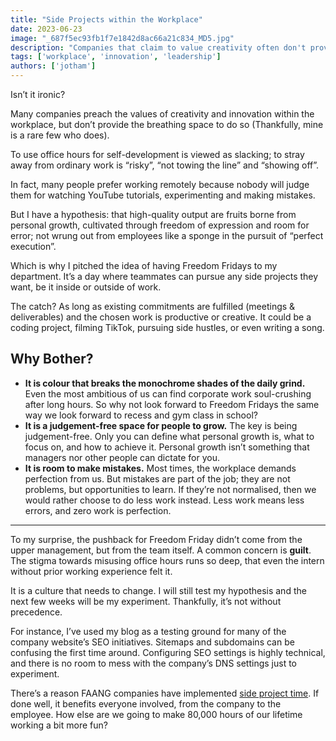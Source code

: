```yaml
---
title: "Side Projects within the Workplace"
date: 2023-06-23
image: "_687f5ec93fb1f7e1842d8ac66a21c834_MD5.jpg"
description: "Companies that claim to value creativity often don't provide space for it. This article explores how Freedom Fridays can foster innovation by allowing employees to pursue their own projects without judgment."
tags: ['workplace', 'innovation', 'leadership']
authors: ['jotham']
---
```


Isn’t it ironic?

Many companies preach the values of creativity and innovation within the workplace, but don’t provide the breathing space to do so (Thankfully, mine is a rare few who does).

To use office hours for self-development is viewed as slacking; to stray away from ordinary work is “risky”, “not towing the line” and “showing off”.

In fact, many people prefer working remotely because nobody will judge them for watching YouTube tutorials, experimenting and making mistakes.

But I have a hypothesis: that high-quality output are fruits borne from personal growth, cultivated through freedom of expression and room for error; not wrung out from employees like a sponge in the pursuit of “perfect execution”.

Which is why I pitched the idea of having Freedom Fridays to my department. It’s a day where teammates can pursue any side projects they want, be it inside or outside of work.

The catch? As long as existing commitments are fulfilled (meetings & deliverables) and the chosen work is productive or creative. It could be a coding project, filming TikTok, pursuing side hustles, or even writing a song.

## Why Bother?

- **It is colour that breaks the monochrome shades of the daily grind.** Even the most ambitious of us can find corporate work soul-crushing after long hours. So why not look forward to Freedom Fridays the same way we look forward to recess and gym class in school?
- **It is a judgement-free space for people to grow.** The key is being judgement-free. Only you can define what personal growth is, what to focus on, and how to achieve it. Personal growth isn’t something that managers nor other people can dictate for you.
- **It is room to make mistakes.** Most times, the workplace demands perfection from us. But mistakes are part of the job; they are not problems, but opportunities to learn. If they’re not normalised, then we would rather choose to do less work instead. Less work means less errors, and zero work is perfection.

---

To my surprise, the pushback for Freedom Friday didn’t come from the upper management, but from the team itself. A common concern is **guilt**. The stigma towards misusing office hours runs so deep, that even the intern without prior working experience felt it.

It is a culture that needs to change. I will still test my hypothesis and the next few weeks will be my experiment. Thankfully, it’s not without precedence.

For instance, I’ve used my blog as a testing ground for many of the company website’s SEO initiatives. Sitemaps and subdomains can be confusing the first time around. Configuring SEO settings is highly technical, and there is no room to mess with the company’s DNS settings just to experiment.

There’s a reason FAANG companies have implemented [side project time](https://en.wikipedia.org/wiki/Side_project_time). If done well, it benefits everyone involved, from the company to the employee. How else are we going to make 80,000 hours of our lifetime working a bit more fun?
